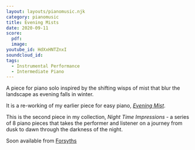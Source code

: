 ```yaml
---
layout: layouts/pianomusic.njk
category: pianomusic
title: Evening Mists
date: 2020-09-11
score:
  pdf: 
  image: 
youtube_id: HdXxHNTZnxI
soundcloud_id:
tags:
  - Instrumental Performance
  - Intermediate Piano
---
```


A piece for piano solo inspired by the shifting wisps of mist that blur the landscape as evening falls in winter.

It is a re-working of my earlier piece for easy piano,  [*Evening Mist*](https://www.bakertunes.com/pianomusic/evening-mist/).

This is the second piece in my collection,  *Night Time Impressions* - a series of 8 piano pieces that takes the performer and listener on a journey from dusk to dawn through the darkness of the night.

Soon available from [Forsyths](https://www.forsyths.co.uk/)